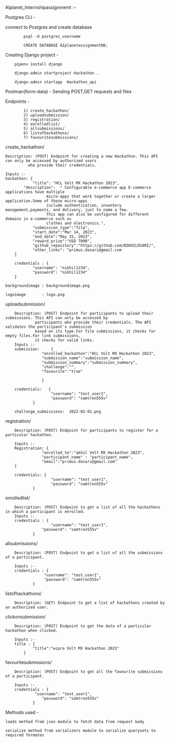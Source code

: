 AIplanet_Internshipassignmemt :-

Postgres CLI -

connect to Postgres and create database

			psql -U postgres_username 
    
 			CREATE DATABASE AIplanetassignmentDB;
    
Creating Django project -

		pipenv install django

		django-admin startproject Hackathon .

		django-admin startapp  Hackathon_api
	
Postman(form-data) - Sending POST,GET requests and files
    
Endpoints - 

			1) create_hackathon/
 			2) uploadsubmission/ 
			3) registration/
			4) enrolledlist/ 
			5) allsubmissions/ 
 			6) listofhackathons/ 
 			7) favouritesubmissions/ 

 create_hackathon/  
 	
	Description: (POST) Endpoint for creating a new Hackathon. This API can only be accessed by authorized users
		      who provide their credentials.
	
	Inputs :-
	hackathon: {
    			"title": "HCL Volt MX Hackathon 2023",
  			"description":  " Configurable e-commerce app E-commerce applications have multiple 
					  micro-apps that work together or create a larger application.Some of these micro-apps
					  include authentication, inventory management,payments, and delivery, just to name a few. 
					  This app can also be configured for different domains in e-commerce such as
					  clothes and electronics.",
    			"submission_type":"file",
    			"start_date":"Mar 14, 2023",
    			"end_date":"May 15, 2023",
    			"reward_prize":"USD 7000",
    			"github_repository":"https://github.com/NIKHILDSARI/",
    			"other_links": "primus.dasari@gmail.com
    	}
	
    	credentials : {
    			"username": "nikhil1234",
    			"password": "nikhil1234"
		}
		
	backgroundimage : backgroundimage.png
	
	logoimage       : logo.png


 uploadsubmission/ 
		

		Description: (POST) Endpoint for participants to upload their submissions. This API can only be accessed by 
			     participants who provide their credentials. The API validates the participant's submission 
			     based on its type.For file submissions, it checks for empty files.For link submissions, 
			     it checks for valid links.
		Inputs :-
		submission:  	{
   					"enrolled_hackathon":"HCL Volt MX Hackathon 2023",
					"submission_name":"submission_name",
					"submission_summary":"submission_summary",
					"challenge":"",
					"favourite":"true"
        
        			}
				
		credentials:   {
    					"username": "test_user1",
    					"password": "samtron555v"
				}
				
		challenge_submissions:  2022-02-02.png 


registration/ 

		Description: (POST) Endpoint for participants to register for a particular hackathon.
		
		Inputs :-
		Registration: {
					"enrolled_to":"akhil Volt MX Hackathon 2023",
					"participant_name" : "participant_name",	
					"email":"primus.dasari@gmail.com"
		}
		
		credentials: {
    					"username": "test_user1",
    					"password": "samtron555v"
				}


enrolledlist/ 

		Description: (POST) Endpoint to get a list of all the hackathons in which a participant is enrolled.
		Inputs :-
		credentials : {
    					"username": "test_user1",
   				 	"password": "samtron555v"
				}
				
				
allsubmissions/ 

		Description: (POST) Endpoint to get a list of all the submissions of a participant.
		
		Inputs :-
		credentials : {
   					 "username": "test_user1",
   					 "password": "samtron555v"
				}

 listofhackathons/ 
 
 		Description: (GET) Endpoint to get a list of hackathons created by an authorized user.
		
		
 clickonsubmission/ 
 
 		Description: (POST) Endpoint to get the data of a particular hackathon when clicked.
		
		Inputs :-
		title : {
				"title":"wipro Volt MX Hackathon 2023"
			}

favouritesubmissions/ 

		Description: (POST) Endpoint to get all the favourite submissions of a participant.
		
		Inputs :-
		credentials : {
   				 "username": "test_user1",
    				"password": "samtron555v"
				}

Methods used -

	loads method from json module to fetch data from request body

	serialize method from serializers module to serialize querysets to required formates

